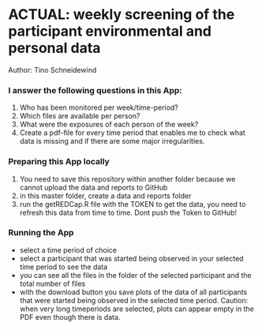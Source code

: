 # ACTUAL: weekly screening of the participant environmental and personal data

Author: Tino Schneidewind


### I answer the following questions in this App:

1. Who has been monitored per week/time-period? 
2. Which files are available per person?
3. What were the exposures of each person of the week?
4. Create a pdf-file for every time period that enables me to check what data is missing and if there are some major irregularities.


### Preparing this App locally
1. You need to save this repository within another folder because we cannot upload the data and reports to GitHub
2. in this master folder, create a data and reports folder
3. run the getREDCap.R file with the TOKEN to get the data, you need to refresh this data from time to time. Dont push the Token to GitHub!

### Running the App
-  select a time period of choice
-  select a participant that was started being observed in your selected time period to see the data
-  you can see all the files in the folder of the selected participant and the total number of files
-  with the download button you save plots of the data of all participants that were started being observed in the selected time period. Caution: when very long timeperiods are selected, plots can appear empty in the PDF even though there is data.
